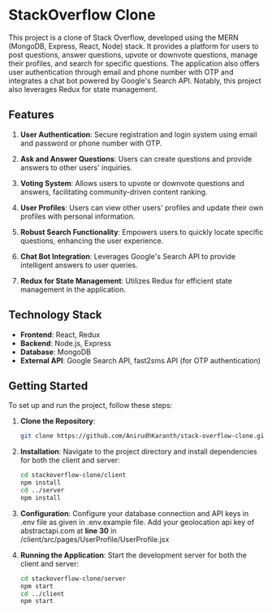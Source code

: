 # StackOverflow Clone

This project is a clone of Stack Overflow, developed using the MERN (MongoDB, Express, React, Node) stack. It provides a platform for users to post questions, answer questions, upvote or downvote questions, manage their profiles, and search for specific questions. The application also offers user authentication through email and phone number with OTP and integrates a chat bot powered by Google's Search API. Notably, this project also leverages Redux for state management.

## Features

1. **User Authentication**: Secure registration and login system using email and password or phone number with OTP.

2. **Ask and Answer Questions**: Users can create questions and provide answers to other users' inquiries.

3. **Voting System**: Allows users to upvote or downvote questions and answers, facilitating community-driven content ranking.

4. **User Profiles**: Users can view other users' profiles and update their own profiles with personal information.

5. **Robust Search Functionality**: Empowers users to quickly locate specific questions, enhancing the user experience.

6. **Chat Bot Integration**: Leverages Google's Search API to provide intelligent answers to user queries.

7. **Redux for State Management**: Utilizes Redux for efficient state management in the application.

## Technology Stack
- **Frontend**: React, Redux
- **Backend**: Node.js, Express
- **Database**: MongoDB
- **External API**: Google Search API, fast2sms API (for OTP authentication)
  

## Getting Started
To set up and run the project, follow these steps:

1. **Clone the Repository**:
   
     ```bash
     git clone https://github.com/AnirudhKaranth/stack-overflow-clone.git
     ```
2. **Installation**: Navigate to the project directory and install dependencies for both the client and server:

     ```bash
     cd stackoverflow-clone/client
     npm install
     cd ../server
     npm install
     ```

3. **Configuration**:
     Configure your database connection and API keys in .env file as given in .env.example file.
     Add your geolocation api key of abstractapi.com at **line 30** in /client/src/pages/UserProfile/UserProfile.jsx

5. **Running the Application**: Start the development server for both the client and server:

     ```bash
     cd stackoverflow-clone/server
     npm start
     cd ../client
     npm start
     ```
   